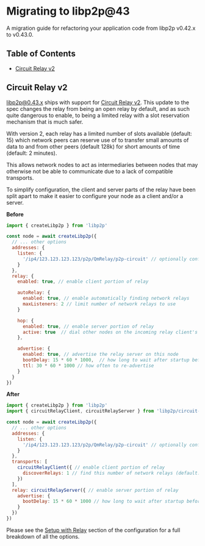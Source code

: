 # Migrating to libp2p@43 <!-- omit in toc -->

A migration guide for refactoring your application code from libp2p v0.42.x to v0.43.0.

## Table of Contents <!-- omit in toc -->

- [Circuit Relay v2](#circuit-relay-v2)

## Circuit Relay v2

libp2p@0.43.x ships with support for [Circuit Relay v2](https://github.com/libp2p/specs/blob/master/relay/circuit-v2.md).  This update to the spec changes the relay from being an open relay by default, and as such quite dangerous to enable, to being a limited relay with a slot reservation mechanism that is much safer.

With version 2, each relay has a limited number of slots available (default: 15) which network peers can reserve use of to transfer small amounts of data to and from other peers (default 128k) for short amounts of time (default: 2 minutes).

This allows network nodes to act as intermediaries between nodes that may otherwise not be able to communicate due to a lack of compatible transports.

To simplify configuration, the client and server parts of the relay have been split apart to make it easier to configure your node as a client and/or a server.

**Before**

```js
import { createLibp2p } from 'libp2p'

const node = await createLibp2p({
  // ... other options
  addresses: {
    listen: {
      '/ip4/123.123.123.123/p2p/QmRelay/p2p-circuit' // optionally configure a static relay
    }
  },
  relay: {
    enabled: true, // enable client portion of relay

    autoRelay: {
      enabled: true, // enable automatically finding network relays
      maxListeners: 2 // limit number of network relays to use
    }

    hop: {
      enabled: true, // enable server portion of relay
      active: true  // dial other nodes on the incoming relay client's behalf
    },

    advertise: {
      enabled: true, // advertise the relay server on this node
      bootDelay: 15 * 60 * 1000,  // how long to wait after startup before advertising
      ttl: 30 * 60 * 1000 // how often to re-advertise
    }
  }
})
```

**After**

```js
import { createLibp2p } from 'libp2p'
import { circuitRelayClient, circuitRelayServer } from 'libp2p/circuit-relay'

const node = await createLibp2p({
  // ... other options
  addresses: {
    listen: {
      '/ip4/123.123.123.123/p2p/QmRelay/p2p-circuit' // optionally configure a static relay
    }
  },
  transports: [
    circuitRelayClient({ // enable client portion of relay
      discoverRelays: 1 // find this number of network relays (default: 0)
    })
  ],
  relay: circuitRelayServer({ // enable server portion of relay
    advertise: {
      bootDelay: 15 * 60 * 1000 // how long to wait after startup before re-advertising
    }
  })
})
```

Please see the [Setup with Relay](https://github.com/libp2p/js-libp2p/blob/master/doc/CONFIGURATION.md#setup-with-relay) section of the configuration for a full breakdown of all the options.
